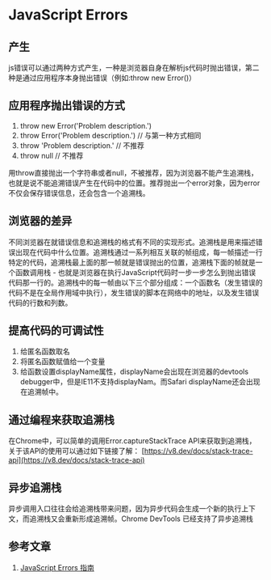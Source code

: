 # JavaScript Errors
## 产生
js错误可以通过两种方式产生，一种是浏览器自身在解析js代码时抛出错误，第二种是通过应用程序本身抛出错误（例如:throw new Error()）
## 应用程序抛出错误的方式
1. throw new Error('Problem description.')
2. throw Error('Problem description.') // 与第一种方式相同
3. throw 'Problem description.' // 不推荐
4. throw null // 不推荐

用throw直接抛出一个字符串或者null，不被推荐，因为浏览器不能产生追溯栈，也就是说不能追溯错误产生在代码中的位置。推荐抛出一个error对象，因为error不仅会保存错误信息，还会包含一个追溯栈。

## 浏览器的差异
不同浏览器在就错误信息和追溯栈的格式有不同的实现形式。追溯栈是用来描述错误出现在代码中什么位置。追溯栈通过一系列相互关联的帧组成，每一帧描述一行特定的代码，追溯栈最上面的那一帧就是错误抛出的位置，追溯栈下面的帧就是一个函数调用栈  - 也就是浏览器在执行JavaScript代码时一步一步怎么到抛出错误代码那一行的。追溯栈中的每一帧由以下三个部分组成：一个函数名（发生错误的代码不是在全局作用域中执行），发生错误的脚本在网络中的地址，以及发生错误代码的行数和列数。
## 提高代码的可调试性
1. 给匿名函数取名
2. 将匿名函数赋值给一个变量
3. 给函数设置displayName属性，displayName会出现在浏览器的devtools debugger中，但是IE11不支持displayNam。而Safari displayName还会出现在追溯帧中。

## 通过编程来获取追溯栈
在Chrome中，可以简单的调用Error.captureStackTrace API来获取到追溯栈，关于该API的使用可以通过如下链接了解： [https://v8.dev/docs/stack-trace-api](https://v8.dev/docs/stack-trace-api)
## 异步追溯栈
异步调用入口往往会给追溯栈带来问题，因为异步代码会生成一个新的执行上下文，而追溯栈又会重新形成追溯帧。Chrome DevTools 已经支持了异步追溯栈


## 参考文章
1. [JavaScript Errors 指南](https://mp.weixin.qq.com/s/e4_AdSWMxl1BXLfMl-sAgA)